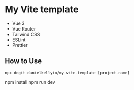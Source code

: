 # My Vite template

* Vue 3
* Vue Router
* Tailwind CSS
* ESLint
* Prettier


## How to Use

```
npx degit danielkellyio/my-vite-template [project-name]
```

npm install
npm run dev